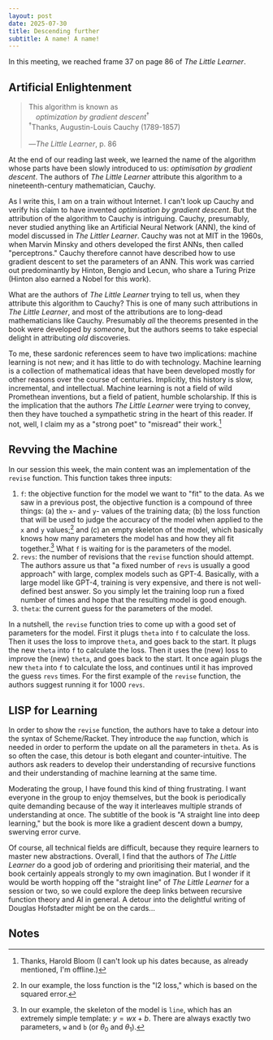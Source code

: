 ```yaml
---
layout: post
date: 2025-07-30
title: Descending further
subtitle: A name! A name!
---
```


In this meeting, we reached frame 37 on page 86 of *The Little Learner*.

## Artificial Enlightenment

> This algorithm is known as\
&emsp;*optimization by gradient descent*<sup>&dagger;</sup>\
<sup>&dagger;</sup>Thanks, Augustin-Louis Cauchy (1789-1857)\
\
—*The Little Learner*, p. 86

At the end of our reading last week, we learned the name of the algorithm whose parts have been slowly introduced to us: *optimisation by gradient descent*. The authors of *The Little Learner* attribute this algorithm to a nineteenth-century mathematician, Cauchy.

As I write this, I am on a train without Internet. I can't look up Cauchy and verify his claim to have invented *optimisation by gradient descent*. But the attribution of the algorithm to Cauchy is intriguing. Cauchy, presumably, never studied anything like an Artificial Neural Network (ANN), the kind of model discussed in *The Littler Learner*. Cauchy was not at MIT in the 1960s, when Marvin Minsky and others developed the first ANNs, then called "perceptrons." Cauchy therefore cannot have described how to use gradient descent to set the parameters of an ANN. This work was carried out predominantly by Hinton, Bengio and Lecun, who share a Turing Prize (Hinton also earned a Nobel for this work).

What are the authors of *The Little Learner* trying to tell us, when they attribute this algorithm to Cauchy? This is one of many such attributions in *The Little Learner*, and most of the attributions are to long-dead mathematicians like Cauchy. Presumably *all* the theorems presented in the book were developed by *someone*, but the authors seems to take especial delight in attributing *old* discoveries.

To me, these sardonic references seem to have two implications: machine learning is not new; and it has little to do with technology. Machine learning is a collection of mathematical ideas that have been developed mostly for other reasons over the course of centuries. Implicitly, this history is slow, incremental, and intellectual. Machine learning is not a field of wild Promethean inventions, but a field of patient, humble scholarship. If this is the implication that the authors *The Little Learner* were trying to convey, then they have touched a sympathetic string in the heart of this reader. If not, well, I claim my as a "strong poet" to "misread" their work.[^bloom]

[^bloom]: Thanks, Harold Bloom (I can't look up his dates because, as already mentioned, I'm offline.)

## Revving the Machine

In our session this week, the main content was an implementation of the `revise` function. This function takes three inputs:

1. `f`: the objective function for the model we want to "fit" to the data. As we saw in a previous post, the objective function is a compound of three things: (a) the `x`- and `y`- values of the training data; (b) the loss function that will be used to judge the accuracy of the model when applied to the `x` and `y` values;[^l2_loss] and (c) an empty skeleton of the model, which basically knows how many parameters the model has and how they all fit together.[^line] What `f` is waiting for is the parameters of the model.
2. `revs`: the number of revisions that the `revise` function should attempt. The authors assure us that "a fixed number of `revs` is usually a good approach" with large, complex models such as GPT-4. Basically, with a large model like GPT-4, training is very expensive, and there is not well-defined best answer. So you simply let the training loop run a fixed number of times and hope that the resulting model is good enough.
3. `theta`: the current guess for the parameters of the model.

[^l2_loss]: In our example, the loss function is the "l2 loss," which is based on the squared error.

[^line]: In our example, the skeleton of the model is `line`, which has an extremely simple template: $y = wx + b$. There are always exactly two parameters, `w` and `b` (or $\theta_0$ and $\theta_1$).

In a nutshell, the `revise` function tries to come up with a good set of parameters for the model. First it plugs `theta` into `f` to calculate the loss. Then it uses the loss to improve `theta`, and goes back to the start. It plugs the new `theta` into `f` to calculate the loss. Then it uses the (new) loss to improve the (new) `theta`, and goes back to the start. It once again plugs the new `theta` into `f` to calculate the loss, and continues until it has improved the guess `revs` times. For the first example of the `revise` function, the authors suggest running it for $1000$ `revs`.

## LISP for Learning

In order to show the `revise` function, the authors have to take a detour into the syntax of Scheme/Racket. They introduce the `map` function, which is needed in order to perform the update on all the parameters in `theta`. As is so often the case, this detour is both elegant and counter-intuitive. The authors ask readers to develop their understanding of recursive functions and their understanding of machine learning at the same time.

Moderating the group, I have found this kind of thing frustrating. I want everyone in the group to enjoy themselves, but the book is periodically quite demanding because of the way it interleaves multiple strands of understanding at once. The subtitle of the book is "A straight line into deep learning," but the book is more like a gradient descent down a bumpy, swerving error curve.

Of course, all technical fields are difficult, because they require learners to master new abstractions. Overall, I find that the authors of *The Little Learner* do a good job of ordering and prioritising their material, and the book certainly appeals strongly to my own imagination. But I wonder if it would be worth hopping off the "straight line" of *The Little Learner* for a session or two, so we could explore the deep links between recursive function theory and AI in general. A detour into the delightful writing of Douglas Hofstadter might be on the cards...

## Notes